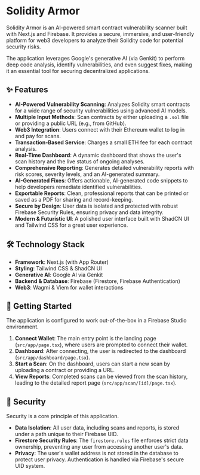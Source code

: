 # Solidity Armor

Solidity Armor is an AI-powered smart contract vulnerability scanner built with Next.js and Firebase. It provides a secure, immersive, and user-friendly platform for web3 developers to analyze their Solidity code for potential security risks.

The application leverages Google's generative AI (via Genkit) to perform deep code analysis, identify vulnerabilities, and even suggest fixes, making it an essential tool for securing decentralized applications.

## ✨ Features

- **AI-Powered Vulnerability Scanning**: Analyzes Solidity smart contracts for a wide range of security vulnerabilities using advanced AI models.
- **Multiple Input Methods**: Scan contracts by either uploading a `.sol` file or providing a public URL (e.g., from GitHub).
- **Web3 Integration**: Users connect with their Ethereum wallet to log in and pay for scans.
- **Transaction-Based Service**: Charges a small ETH fee for each contract analysis.
- **Real-Time Dashboard**: A dynamic dashboard that shows the user's scan history and the live status of ongoing analyses.
- **Comprehensive Reporting**: Generates detailed vulnerability reports with risk scores, severity levels, and an AI-generated summary.
- **AI-Generated Fixes**: Offers actionable, AI-generated code snippets to help developers remediate identified vulnerabilities.
- **Exportable Reports**: Clean, professional reports that can be printed or saved as a PDF for sharing and record-keeping.
- **Secure by Design**: User data is isolated and protected with robust Firebase Security Rules, ensuring privacy and data integrity.
- **Modern & Futuristic UI**: A polished user interface built with ShadCN UI and Tailwind CSS for a great user experience.

## 🛠️ Technology Stack

- **Framework**: Next.js (with App Router)
- **Styling**: Tailwind CSS & ShadCN UI
- **Generative AI**: Google AI via Genkit
- **Backend & Database**: Firebase (Firestore, Firebase Authentication)
- **Web3**: Wagmi & Viem for wallet interactions

## 🚀 Getting Started

The application is configured to work out-of-the-box in a Firebase Studio environment.

1.  **Connect Wallet**: The main entry point is the landing page (`src/app/page.tsx`), where users are prompted to connect their wallet.
2.  **Dashboard**: After connecting, the user is redirected to the dashboard (`src/app/dashboard/page.tsx`).
3.  **Start a Scan**: On the dashboard, users can start a new scan by uploading a contract or providing a URL.
4.  **View Reports**: Completed scans can be viewed from the scan history, leading to the detailed report page (`src/app/scan/[id]/page.tsx`).

## 🔐 Security

Security is a core principle of this application.
- **Data Isolation**: All user data, including scans and reports, is stored under a path unique to their Firebase UID.
- **Firestore Security Rules**: The `firestore.rules` file enforces strict data ownership, preventing any user from accessing another user's data.
- **Privacy**: The user's wallet address is not stored in the database to protect user privacy. Authentication is handled via Firebase's secure UID system.